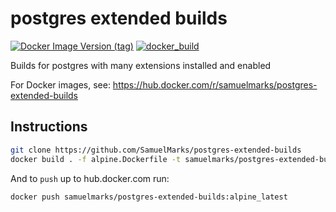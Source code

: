 postgres extended builds
========================
[![Docker Image Version (tag)](https://img.shields.io/docker/v/samuelmarks/postgres-extended-builds/alpine_latest)](https://hub.docker.com/r/samuelmarks/postgres-extended-builds/tags)
[![docker_build](https://github.com/SamuelMarks/postgres-extended-builds/actions/workflows/docker_build.yml/badge.svg)](https://github.com/SamuelMarks/postgres-extended-builds/actions/workflows/docker_build.yml)

Builds for postgres with many extensions installed and enabled

For Docker images, see: https://hub.docker.com/r/samuelmarks/postgres-extended-builds

## Instructions

```sh
git clone https://github.com/SamuelMarks/postgres-extended-builds
docker build . -f alpine.Dockerfile -t samuelmarks/postgres-extended-builds:alpine_latest
```

And to `push` up to hub.docker.com run:
```sh
docker push samuelmarks/postgres-extended-builds:alpine_latest
```
